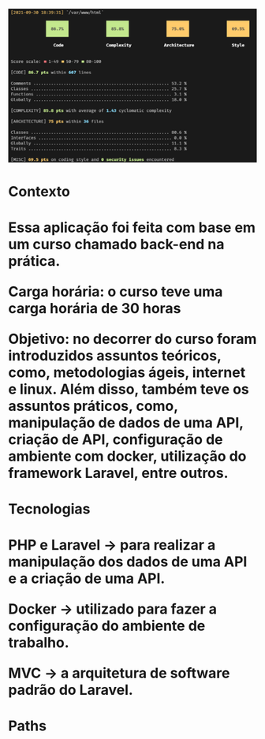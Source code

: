 ![alt text](https://github.com/fael890/corebiz-gobeyond/blob/master/insights.png?raw=true)

<h1>Contexto<h1>
Essa aplicação foi feita com base em um curso chamado back-end na prática.

Carga horária: o curso teve uma carga horária de 30 horas

Objetivo: no decorrer do curso foram introduzidos assuntos teóricos, como, metodologias ágeis, internet e linux. Além disso, também teve os assuntos práticos, como, manipulação de dados de uma API, criação de API, configuração de ambiente com docker, utilização do framework Laravel, entre outros.
    
<h1>Tecnologias<h1>
    
PHP e Laravel -> para realizar a manipulação dos dados de uma API e a criação de uma API.
    
Docker -> utilizado para fazer a configuração do ambiente de trabalho.
    
MVC -> a arquitetura de software padrão do Laravel.
    
    
<h1>Paths<h1>
